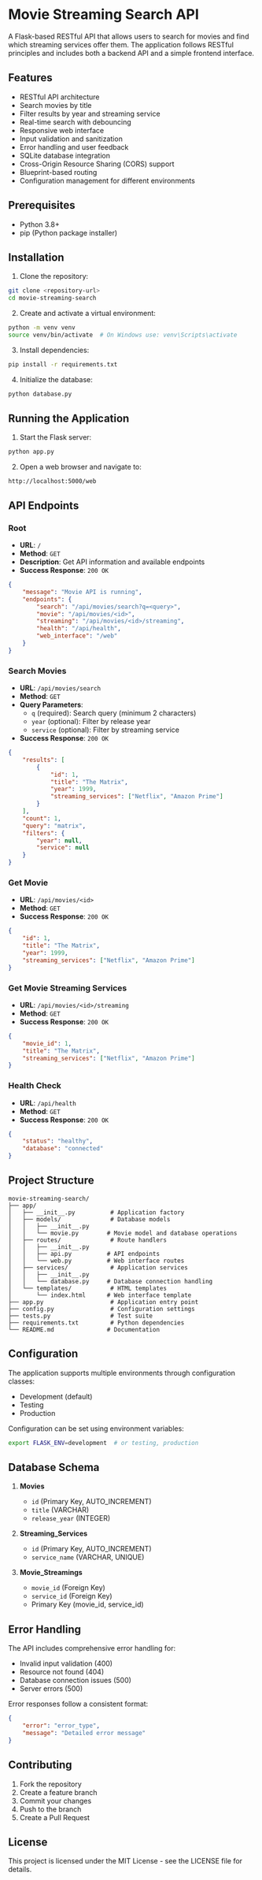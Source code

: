 # Movie Streaming Search API

A Flask-based RESTful API that allows users to search for movies and find which streaming services offer them. The application follows RESTful principles and includes both a backend API and a simple frontend interface.

## Features

- RESTful API architecture
- Search movies by title
- Filter results by year and streaming service
- Real-time search with debouncing
- Responsive web interface
- Input validation and sanitization
- Error handling and user feedback
- SQLite database integration
- Cross-Origin Resource Sharing (CORS) support
- Blueprint-based routing
- Configuration management for different environments

## Prerequisites

- Python 3.8+
- pip (Python package installer)

## Installation

1. Clone the repository:
```bash
git clone <repository-url>
cd movie-streaming-search
```

2. Create and activate a virtual environment:
```bash
python -m venv venv
source venv/bin/activate  # On Windows use: venv\Scripts\activate
```

3. Install dependencies:
```bash
pip install -r requirements.txt
```

4. Initialize the database:
```bash
python database.py
```

## Running the Application

1. Start the Flask server:
```bash
python app.py
```

2. Open a web browser and navigate to:
```
http://localhost:5000/web
```

## API Endpoints

### Root
- **URL**: `/`
- **Method**: `GET`
- **Description**: Get API information and available endpoints
- **Success Response**: `200 OK`
```json
{
    "message": "Movie API is running",
    "endpoints": {
        "search": "/api/movies/search?q=<query>",
        "movie": "/api/movies/<id>",
        "streaming": "/api/movies/<id>/streaming",
        "health": "/api/health",
        "web_interface": "/web"
    }
}
```

### Search Movies
- **URL**: `/api/movies/search`
- **Method**: `GET`
- **Query Parameters**:
  - `q` (required): Search query (minimum 2 characters)
  - `year` (optional): Filter by release year
  - `service` (optional): Filter by streaming service
- **Success Response**: `200 OK`
```json
{
    "results": [
        {
            "id": 1,
            "title": "The Matrix",
            "year": 1999,
            "streaming_services": ["Netflix", "Amazon Prime"]
        }
    ],
    "count": 1,
    "query": "matrix",
    "filters": {
        "year": null,
        "service": null
    }
}
```

### Get Movie
- **URL**: `/api/movies/<id>`
- **Method**: `GET`
- **Success Response**: `200 OK`
```json
{
    "id": 1,
    "title": "The Matrix",
    "year": 1999,
    "streaming_services": ["Netflix", "Amazon Prime"]
}
```

### Get Movie Streaming Services
- **URL**: `/api/movies/<id>/streaming`
- **Method**: `GET`
- **Success Response**: `200 OK`
```json
{
    "movie_id": 1,
    "title": "The Matrix",
    "streaming_services": ["Netflix", "Amazon Prime"]
}
```

### Health Check
- **URL**: `/api/health`
- **Method**: `GET`
- **Success Response**: `200 OK`
```json
{
    "status": "healthy",
    "database": "connected"
}
```

## Project Structure

```
movie-streaming-search/
├── app/
│   ├── __init__.py          # Application factory
│   ├── models/              # Database models
│   │   ├── __init__.py
│   │   └── movie.py        # Movie model and database operations
│   ├── routes/              # Route handlers
│   │   ├── __init__.py
│   │   ├── api.py          # API endpoints
│   │   └── web.py          # Web interface routes
│   ├── services/            # Application services
│   │   ├── __init__.py
│   │   └── database.py     # Database connection handling
│   └── templates/           # HTML templates
│       └── index.html      # Web interface template
├── app.py                   # Application entry point
├── config.py                # Configuration settings
├── tests.py                 # Test suite
├── requirements.txt         # Python dependencies
└── README.md               # Documentation
```

## Configuration

The application supports multiple environments through configuration classes:
- Development (default)
- Testing
- Production

Configuration can be set using environment variables:
```bash
export FLASK_ENV=development  # or testing, production
```

## Database Schema

1. **Movies**
   - `id` (Primary Key, AUTO_INCREMENT)
   - `title` (VARCHAR)
   - `release_year` (INTEGER)

2. **Streaming_Services**
   - `id` (Primary Key, AUTO_INCREMENT)
   - `service_name` (VARCHAR, UNIQUE)

3. **Movie_Streamings**
   - `movie_id` (Foreign Key)
   - `service_id` (Foreign Key)
   - Primary Key (movie_id, service_id)

## Error Handling

The API includes comprehensive error handling for:
- Invalid input validation (400)
- Resource not found (404)
- Database connection issues (500)
- Server errors (500)

Error responses follow a consistent format:
```json
{
    "error": "error_type",
    "message": "Detailed error message"
}
```

## Contributing

1. Fork the repository
2. Create a feature branch
3. Commit your changes
4. Push to the branch
5. Create a Pull Request

## License

This project is licensed under the MIT License - see the LICENSE file for details.

